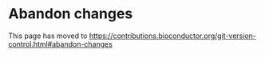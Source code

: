 # Abandon changes

This page has moved to https://contributions.bioconductor.org/git-version-control.html#abandon-changes